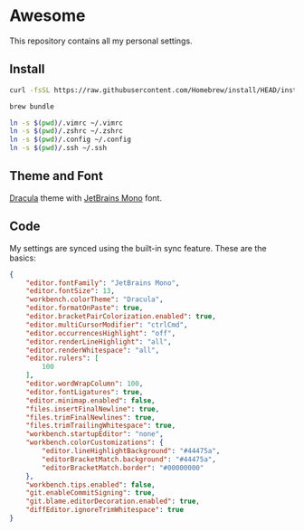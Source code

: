# Awesome

This repository contains all my personal settings.

## Install

```sh
curl -fsSL https://raw.githubusercontent.com/Homebrew/install/HEAD/install.sh | bash

brew bundle

ln -s $(pwd)/.vimrc ~/.vimrc
ln -s $(pwd)/.zshrc ~/.zshrc
ln -s $(pwd)/.config ~/.config
ln -s $(pwd)/.ssh ~/.ssh
```

## Theme and Font

[Dracula](https://draculatheme.com) theme with [JetBrains Mono](https://www.jetbrains.com/lp/mono/) font.

## Code

My settings are synced using the built-in sync feature. These are the basics:

```json
{
	"editor.fontFamily": "JetBrains Mono",
	"editor.fontSize": 13,
	"workbench.colorTheme": "Dracula",
	"editor.formatOnPaste": true,
	"editor.bracketPairColorization.enabled": true,
	"editor.multiCursorModifier": "ctrlCmd",
	"editor.occurrencesHighlight": "off",
	"editor.renderLineHighlight": "all",
	"editor.renderWhitespace": "all",
	"editor.rulers": [
		100
	],
	"editor.wordWrapColumn": 100,
	"editor.fontLigatures": true,
	"editor.minimap.enabled": false,
	"files.insertFinalNewline": true,
	"files.trimFinalNewlines": true,
	"files.trimTrailingWhitespace": true,
	"workbench.startupEditor": "none",
	"workbench.colorCustomizations": {
		"editor.lineHighlightBackground": "#44475a",
		"editorBracketMatch.background": "#44475a",
		"editorBracketMatch.border": "#00000000"
	},
	"workbench.tips.enabled": false,
	"git.enableCommitSigning": true,
	"git.blame.editorDecoration.enabled": true,
	"diffEditor.ignoreTrimWhitespace": true
}
```
